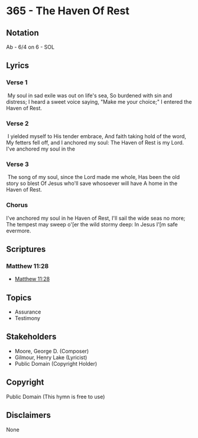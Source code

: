 # 365 - The Haven Of Rest

## Notation

Ab - 6/4 on 6 - SOL

## Lyrics

### Verse 1

 My soul in sad exile was out on life's sea, So burdened with sin and distress; I heard a sweet voice saying, "Make me your choice;" I entered the Haven of Rest. 

### Verse 2

 I yielded myself to His tender embrace, And faith taking hold of the word, My fetters fell off, and I anchored my soul: The Haven of Rest is my Lord. I've anchored my soul in the 

### Verse 3

 The song of my soul, since the Lord made me whole, Has been the old story so blest Of Jesus who'll save whosoever will have A home in the Haven of Rest. 

### Chorus

I've anchored my soul in he Haven of Rest, I'll sail the wide seas no more; The tempest may sweep o'[er the wild stormy deep: In Jesus I'[m safe evermore.


## Scriptures

### Matthew 11:28

- [Matthew 11:28](https://www.biblegateway.com/passage/?search=Matthew%2011%3A28)


## Topics

- Assurance
- Testimony

## Stakeholders

- Moore, George D. (Composer)
- Gilmour, Henry Lake (Lyricist)
- Public Domain (Copyright Holder)

## Copyright

Public Domain
(This hymn is free to use)

## Disclaimers

None

